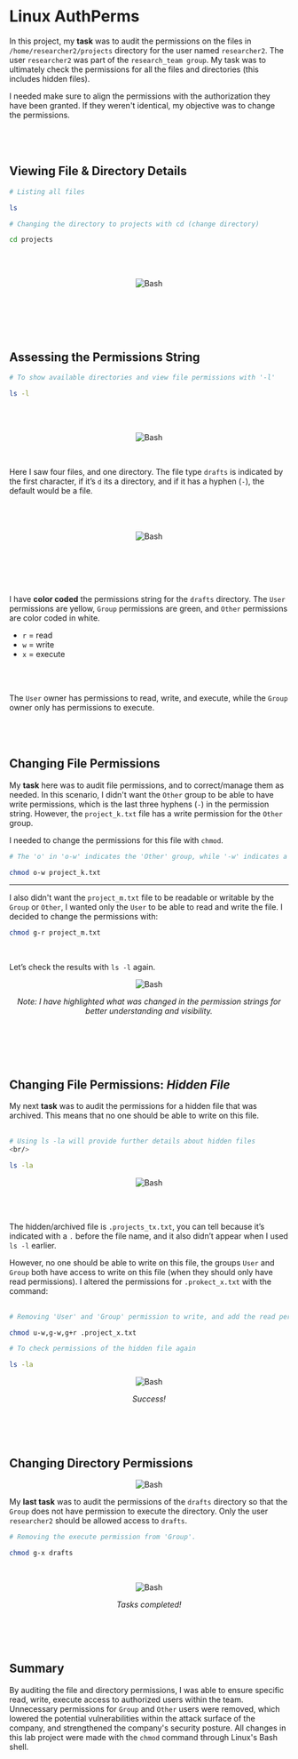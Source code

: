# Linux AuthPerms
In this project, my **task** was to audit the permissions on the files in `/home/researcher2/projects` directory for the user named `researcher2`.
The user `researcher2` was part of the `research_team group`. My task was to ultimately check the permissions for all the files and directories (this includes hidden files).

I needed make sure to align the permissions with the authorization they have been granted. If they weren't identical, my objective was to change the permissions.
<br/>
<br/>
<br/>
<br/>


## Viewing File & Directory Details

```bash
# Listing all files

ls
```
```bash
# Changing the directory to projects with cd (change directory)

cd projects
```
<br/>
<br/>

<p align="center">
  <img src="cdprojects.png" alt="Bash" style="max-width:50%;">
</p>
<br/>
<br/>
<br/>
<br/>

## Assessing the Permissions String

```bash
# To show available directories and view file permissions with '-l'

ls -l
```
<br/>
<br/>

<p align="center">
  <img src="ls-l.png" alt="Bash" style="max-width:50%;">
</p>
<br/>

Here I saw four files, and one directory.
The file type ```drafts``` is indicated by the first character, if it’s `d` its a directory, and if it has a hyphen (`-`), the default would be a file.
<br/>
<br/>
<br/>
<br/>

<p align="center">
  <img src="drwx--x---.png" alt="Bash" style="max-width:50%;">
</p>
<br/>
<br/>
<br/>
<br/>

I have **color coded** the permissions string for the `drafts` directory. The `User` permissions are yellow, `Group` permissions are green, and `Other` permissions are color coded in white.

- `r` = read  
- `w` = write  
- `x` = execute
<br/>
<br/>

The `User` owner has permissions to read, write, and execute, while the `Group` owner only has permissions to execute.
<br/>
<br/>
<br/>
<br/>

## Changing File Permissions
My **task** here was to audit file permissions, and to correct/manage them as needed.
In this scenario, I didn't want the `Other` group to be able to have write permissions, which is the last three hyphens (`-`) in the permission string. However, the `project_k.txt` file has a write permission for the `Other` group.
<br/>

I needed to change the permissions for this file with `chmod`. 
<br/>

```bash
# The 'o' in 'o-w' indicates the 'Other' group, while '-w' indicates a removal of the write permission.

chmod o-w project_k.txt
```
---

I also didn't want the `project_m.txt` file to be readable or writable by the `Group` or `Other`, I wanted only the `User` to be able to read and write the file. I decided to change the permissions with: 

```bash
chmod g-r project_m.txt
```
<br/>

Let’s check the results with `ls -l` again.
<p align="center">
  <img src="chmod.png" alt="Bash" style="max-width:50%;">
</p>

<p align="center">
  <em>Note: I have highlighted what was changed in the permission strings for better understanding and visibility.</em>
</p>
<br/>
<br/>
<br/>
<br/>

## Changing File Permissions: _Hidden File_
My next **task** was to audit the permissions for a hidden file that was archived. This means that no one should be able to write on this file.
<br/>
<br/>

```bash
# Using ls -la will provide further details about hidden files
<br/>

ls -la
```
<p align="center">
  <img src="ls-l2.png" alt="Bash" style="max-width:50%;">
</p>
<br/>
<br/>

The hidden/archived file is `.projects_tx.txt`, you can tell because it’s indicated with a `.` before the file name, and it also didn’t appear when I used `ls -l` earlier.

However, no one should be able to write on this file, the groups `User` and `Group` both have access to write on this file (when they should only have read permissions). I altered the permissions for `.prokect_x.txt` with the command:
<br/>
<br/>

```bash
# Removing 'User' and 'Group' permission to write, and add the read permission to 'Group'

chmod u-w,g-w,g+r .project_x.txt
```

```bash
# To check permissions of the hidden file again

ls -la
```

<p align="center">
  <img src="chmod1.png" alt="Bash" style="max-width:50%;">
</p>
<p align="center">
  <em>Success!</em>
</p>
<br/>
<br/>
<br/>

## Changing Directory Permissions
<p align="center">
  <img src="drafts.png" alt="Bash" style="max-width:50%;">
</p>

My **last task** was to audit the permissions of the `drafts` directory so that the `Group` does not have permission to execute the directory. Only the user `researcher2` should be allowed access to `drafts`.
<br/>

```bash
# Removing the execute permission from 'Group'.

chmod g-x drafts
```
<br/>

<p align="center">
  <img src="drafts2.png" alt="Bash" style="max-width:50%;">
</p>
<p align="center">
  <em>Tasks completed!</em>
</p>
<br/>
<br/>
<br/>

## Summary
By auditing the file and directory permissions, I was able to ensure specific read, write, execute access to authorized users within the team. Unnecessary permissions for `Group` and `Other` users were removed, which lowered the potential vulnerabilities within the attack surface of the company, and strengthened the company's security posture. All changes in this lab project were made with the `chmod` command through Linux's Bash shell.
